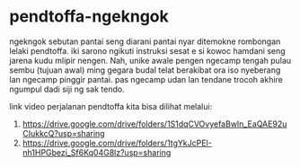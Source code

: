 # pendtoffa-ngekngok
 ngekngok sebutan pantai seng diarani pantai nyar ditemokne rombongan lelaki pendtoffa. iki sarono ngikuti instruksi sesat e si kowoc hamdani seng jarena kudu mlipir nengen. Nah, unike awale pengen ngecamp tengah pulau sembu (tujuan awal) ming gegara budal telat berakibat ora iso nyeberang lan ngecamp pinggir pantai. pas ngecamp udan lan tendane trocoh akhire ngumpul dadi siji ng sak tendo.

link video perjalanan pendtoffa kita bisa dilihat melalui:
1. https://drive.google.com/drive/folders/1S1dqCVOvyefaBwln_EaQAE92uCIukkcQ?usp=sharing
2. https://drive.google.com/drive/folders/1tgYkJcPEI-nh1HPGbezi_Sf6Kq04G8lz?usp=sharing
